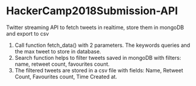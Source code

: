 # HackerCamp2018Submission-API
Twitter streaming API to fetch tweets in realtime, store them in mongoDB and export to csv

1. Call function fetch_data() with 2 parameters. The keywords queries and the max tweet to store in database.
2. Search function helps to filter tweets saved in mongoDB with filters: name, retweet count, favourites count.
3. The filtered tweets are stored in a csv file with fields: Name, Retweet Count, Favourites count, Time Created at.

